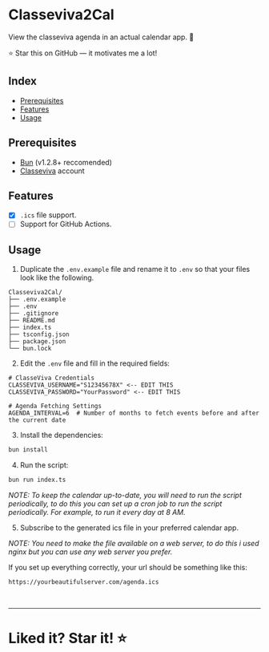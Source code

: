 # Classeviva2Cal
View the classeviva agenda in an actual calendar app. 📆

⭐ Star this on GitHub — it motivates me a lot!
## Index
- [Prerequisites](#prerequisites)
- [Features](#features)
- [Usage](#usage)

## Prerequisites
- [Bun](https://bun.sh) (v1.2.8+ reccomended)
- [Classeviva](https://www.classeviva.it/) account

## Features
- [x] `.ics` file support.
- [ ] Support for GitHub Actions.

## Usage
1. Duplicate the `.env.example` file and rename it to `.env` so that your files look like the following.
```
Classeviva2Cal/
├── .env.example  
├── .env     
├── .gitignore
├── README.md        
├── index.ts  
├── tsconfig.json       
├── package.json
└── bun.lock        
```

2. Edit the `.env` file and fill in the required fields:
```env
# ClasseViva Credentials
CLASSEVIVA_USERNAME="S12345678X" <-- EDIT THIS
CLASSEVIVA_PASSWORD="YourPassword" <-- EDIT THIS

# Agenda Fetching Settings
AGENDA_INTERVAL=6  # Number of months to fetch events before and after the current date
```

3. Install the dependencies:
```bash
bun install
```

4. Run the script:
```bash
bun run index.ts
```
*NOTE: To keep the calendar up-to-date, you will need to run the script periodically, to do this you can set up a cron job to run the script periodically. For example, to run it every day at 8 AM.*

5. Subscribe to the generated ics file in your preferred calendar app. 

*NOTE: You need to make the file available on a web server, to do this i used nginx but you can use any web server you prefer.*

If you set up everything correctly, your url should be something like this:

```
https://yourbeautifulserver.com/agenda.ics
```
<br/>

---

# Liked it? Star it! ⭐
